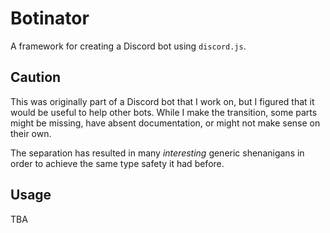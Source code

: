 # Botinator

A framework for creating a Discord bot using `discord.js`.

## Caution

This was originally part of a Discord bot that I work on, but I figured that it would be useful to help other bots. While I make the transition, some parts might be missing, have absent documentation, or might not make sense on their own.

The separation has resulted in many *interesting* generic shenanigans in order to achieve the same type safety it had before.

## Usage

TBA
